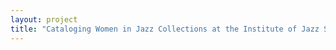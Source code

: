 ```yaml
--- 
layout: project 
title: "Cataloging Women in Jazz Collections at the Institute of Jazz Studies" 
---
```



